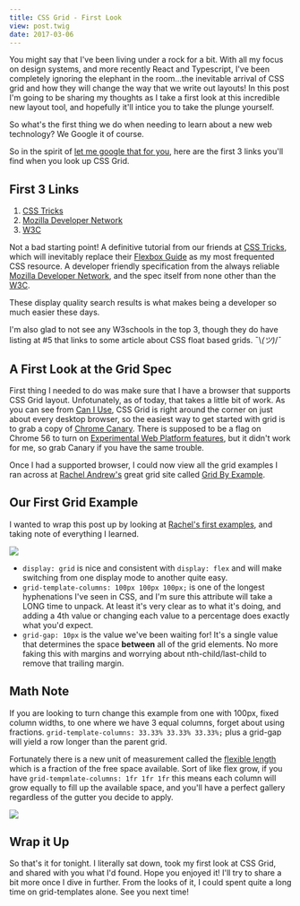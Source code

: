 ```yaml
---
title: CSS Grid - First Look
view: post.twig
date: 2017-03-06
---
```


You might say that I've been living under a rock for a bit. With all my focus on design systems, and more recently React and Typescript, I've been completely ignoring the elephant in the room...the inevitable arrival of CSS grid and how they will change the way that we write out layouts! In this post I'm going to be sharing my thoughts as I take a first look at this incredible new layout tool, and hopefully it'll intice you to take the plunge yourself.

So what's the first thing we do when needing to learn about a new web technology? We Google it of course.

So in the spirit of [let me google that for you](http://lmgtfy.com/?q=css+grid), here are the first 3 links you'll find when you look up CSS Grid.

## First 3 Links

1. [CSS Tricks](https://css-tricks.com/snippets/css/complete-guide-grid/)
2. [Mozilla Developer Network](https://developer.mozilla.org/en-US/docs/Web/CSS/CSS_Grid_Layout)
3. [W3C](https://www.w3.org/TR/css3-grid-layout/)

Not a bad starting point! A definitive tutorial from our friends at [CSS Tricks](https://css-tricks.com), which will inevitably replace their [Flexbox Guide](https://css-tricks.com/snippets/css/a-guide-to-flexbox/) as my most frequented CSS resource. A developer friendly specification from the always reliable [Mozilla Developer Network](https://developer.mozilla.org), and the spec itself from none other than the [W3C](https://www.w3.org). 

These display quality search results is what makes being a developer so much easier these days.

I'm also glad to not see any W3schools in the top 3, though they do have listing at #5 that links to some article about CSS float based grids. ¯\\_(ツ)_/¯

## A First Look at the Grid Spec

First thing I needed to do was make sure that I have a browser that supports CSS Grid layout. Unfotunately, as of today, that takes a little bit of work. As you can see from [Can I Use](http://caniuse.com/#feat=css-grid), CSS Grid is right around the corner on just about every desktop browser, so the easiest way to get started with grid is to grab a copy of [Chrome Canary](https://www.google.com/chrome/browser/canary.html). There is supposed to be a flag on Chrome 56 to turn on [Experimental Web Platform features](chrome://flags/#enable-experimental-web-platform-features), but it didn't work for me, so grab Canary if you have the same trouble. 

Once I had a supported browser, I could now view all the grid examples I ran across at [Rachel Andrew's](https://twitter.com/rachelandrew) great grid site called [Grid By Example](http://gridbyexample.com/examples/).  

## Our First Grid Example

I wanted to wrap this post up by looking at [Rachel's first examples](http://codepen.io/rachelandrew/pen/BNXyQa), and taking note of everything I learned.

<img src="/assets/img/grid-example-1.png"/>

- `display: grid` is nice and consistent with `display: flex` and will make switching from one display mode to another quite easy.
- `grid-template-columns: 100px 100px 100px;` is one of the longest hyphenations I've seen in CSS, and I'm sure this attribute will take a LONG time to unpack. At least it's very clear as to what it's doing, and adding a 4th value or changing each value to a percentage does exactly what you'd expect.
- `grid-gap: 10px` is the value we've been waiting for! It's a single value that determines the space __between__ all of the grid elements. No more faking this with margins and worrying about nth-child/last-child to remove that trailing margin. 

## Math Note
If you are looking to turn change this example from one with 100px, fixed column widths, to one where we have 3 equal columns, forget about using fractions. `grid-template-columns: 33.33% 33.33% 33.33%;` plus a grid-gap will yield a row longer than the parent grid. 

Fortunately there is a new unit of measurement called the [flexible length](https://www.w3.org/TR/css3-grid-layout/#fr-unit) which is a fraction of the free space available. Sort of like flex grow, if you have `grid-tempmlate-columns: 1fr 1fr 1fr` this means each column will grow equally to fill up the available space, and you'll have a perfect gallery regardless of the gutter you decide to apply.

<img src="/assets/img/grid-example-2.png"/>

## Wrap it Up

So that's it for tonight. I literally sat down, took my first look at CSS Grid, and shared with you what I'd found. Hope you enjoyed it! I'll try to share a bit more once I dive in further. From the looks of it, I could spent quite a long time on grid-templates alone. See you next time!


